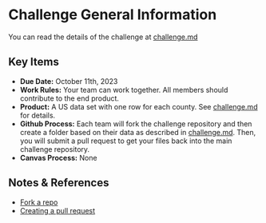 # Challenge General Information

You can read the details of the challenge at [challenge.md](challenge.md)

## Key Items

- __Due Date:__ October 11th, 2023
- __Work Rules:__ Your team can work together. All members should contribute to the end product.
- __Product:__ A US data set with one row for each county. See [challenge.md](challenge.md) for details.
- __Github Process:__ Each team will fork the challenge repository and then create a folder based on their data as described in [challenge.md](challenge.md). Then, you will submit a pull request to get your files back into the main challenge repository.
- __Canvas Process:__ None


## Notes & References

- [Fork a repo](https://docs.github.com/en/get-started/quickstart/fork-a-repo)
- [Creating a pull request](https://docs.github.com/en/pull-requests/collaborating-with-pull-requests/proposing-changes-to-your-work-with-pull-requests/creating-a-pull-request)
